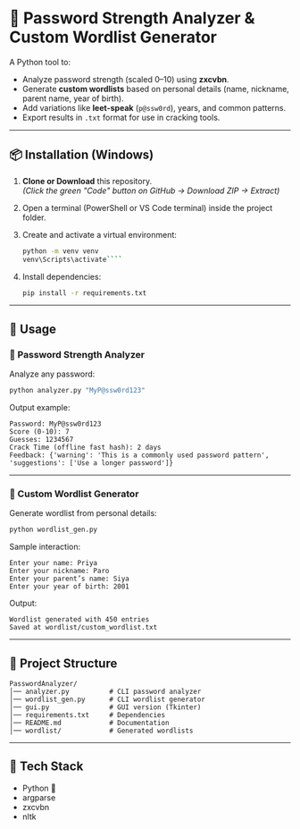 
# 🔐 Password Strength Analyzer & Custom Wordlist Generator

A Python tool to:
- Analyze password strength (scaled 0–10) using **zxcvbn**.
- Generate **custom wordlists** based on personal details (name, nickname, parent name, year of birth).
- Add variations like **leet-speak** (`p@ssw0rd`), years, and common patterns.
- Export results in `.txt` format for use in cracking tools.

---

## 📦 Installation (Windows)

1. **Clone or Download** this repository.  
   *(Click the green "Code" button on GitHub → Download ZIP → Extract)*

2. Open a terminal (PowerShell or VS Code terminal) inside the project folder.

3. Create and activate a virtual environment:
   ```bash
   python -m venv venv
   venv\Scripts\activate````

4. Install dependencies:

   ```bash
   pip install -r requirements.txt
   ```

---

## 🚀 Usage

### 🔎 Password Strength Analyzer

Analyze any password:

```bash
python analyzer.py "MyP@ssw0rd123"
```

Output example:

```
Password: MyP@ssw0rd123
Score (0-10): 7
Guesses: 1234567
Crack Time (offline fast hash): 2 days
Feedback: {'warning': 'This is a commonly used password pattern', 'suggestions': ['Use a longer password']}
```

---

### 📝 Custom Wordlist Generator

Generate wordlist from personal details:

```bash
python wordlist_gen.py
```

Sample interaction:

```
Enter your name: Priya
Enter your nickname: Paro
Enter your parent’s name: Siya
Enter your year of birth: 2001
```

Output:

```
Wordlist generated with 450 entries
Saved at wordlist/custom_wordlist.txt
```

---

## 📂 Project Structure

```
PasswordAnalyzer/
│── analyzer.py          # CLI password analyzer
│── wordlist_gen.py      # CLI wordlist generator
│── gui.py               # GUI version (Tkinter)
│── requirements.txt     # Dependencies
│── README.md            # Documentation
│── wordlist/            # Generated wordlists

```

---

## 🔧 Tech Stack

* Python 🐍
* argparse
* zxcvbn
* nltk
